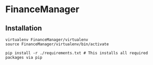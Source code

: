 FinanceManager
==============

Installation
------------

    virtualenv FinanceManager/virtualenv
    source FinanceManager/virtualenv/bin/activate

    pip install -r ./requirements.txt # This installs all required packages via pip
